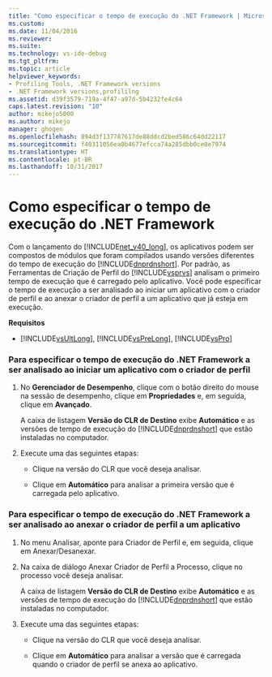 ```yaml
---
title: "Como especificar o tempo de execução do .NET Framework | Microsoft Docs"
ms.custom: 
ms.date: 11/04/2016
ms.reviewer: 
ms.suite: 
ms.technology: vs-ide-debug
ms.tgt_pltfrm: 
ms.topic: article
helpviewer_keywords:
- Profiling Tools, .NET Framework versions
- .NET Framework versions,profililng
ms.assetid: d39f3579-719a-4f47-a97d-5b4232fe4c64
caps.latest.revision: "10"
author: mikejo5000
ms.author: mikejo
manager: ghogen
ms.openlocfilehash: 894d3f137787617de88ddcd2bed586c64dd22117
ms.sourcegitcommit: f40311056ea0b4677efcca74a285dbb0ce0e7974
ms.translationtype: HT
ms.contentlocale: pt-BR
ms.lasthandoff: 10/31/2017
---
```

# <a name="how-to-specify-the-net-framework-runtime"></a>Como especificar o tempo de execução do .NET Framework
Com o lançamento do [!INCLUDE[net_v40_long](../code-quality/includes/net_v40_long_md.md)], os aplicativos podem ser compostos de módulos que foram compilados usando versões diferentes do tempo de execução do [!INCLUDE[dnprdnshort](../code-quality/includes/dnprdnshort_md.md)]. Por padrão, as Ferramentas de Criação de Perfil do [!INCLUDE[vsprvs](../code-quality/includes/vsprvs_md.md)] analisam o primeiro tempo de execução que é carregado pelo aplicativo. Você pode especificar o tempo de execução a ser analisado ao iniciar um aplicativo com o criador de perfil e ao anexar o criador de perfil a um aplicativo que já esteja em execução.  
  
 **Requisitos**  
  
-   [!INCLUDE[vsUltLong](../code-quality/includes/vsultlong_md.md)], [!INCLUDE[vsPreLong](../code-quality/includes/vsprelong_md.md)], [!INCLUDE[vsPro](../code-quality/includes/vspro_md.md)]  
  
### <a name="to-specify-the-net-framework-run-time-to-profile-when-starting-an-application-with-the-profiler"></a>Para especificar o tempo de execução do .NET Framework a ser analisado ao iniciar um aplicativo com o criador de perfil  
  
1.  No **Gerenciador de Desempenho**, clique com o botão direito do mouse na sessão de desempenho, clique em **Propriedades** e, em seguida, clique em **Avançado**.  
  
     A caixa de listagem **Versão do CLR de Destino** exibe **Automático** e as versões de tempo de execução do [!INCLUDE[dnprdnshort](../code-quality/includes/dnprdnshort_md.md)] que estão instaladas no computador.  
  
2.  Execute uma das seguintes etapas:  
  
    -   Clique na versão do CLR que você deseja analisar.  
  
    -   Clique em **Automático** para analisar a primeira versão que é carregada pelo aplicativo.  
  
### <a name="to-specify-the-net-framework-run-time-to-profile-when-attaching-the-profiler-to-an-application"></a>Para especificar o tempo de execução do .NET Framework a ser analisado ao anexar o criador de perfil a um aplicativo  
  
1.  No menu Analisar, aponte para Criador de Perfil e, em seguida, clique em Anexar/Desanexar.  
  
2.  Na caixa de diálogo Anexar Criador de Perfil a Processo, clique no processo você deseja analisar.  
  
     A caixa de listagem **Versão do CLR de Destino** exibe **Automático** e as versões de tempo de execução do [!INCLUDE[dnprdnshort](../code-quality/includes/dnprdnshort_md.md)] que estão instaladas no computador.  
  
3.  Execute uma das seguintes etapas:  
  
    -   Clique na versão do CLR que você deseja analisar.  
  
    -   Clique em **Automático** para analisar a versão que é carregada quando o criador de perfil se anexa ao aplicativo.
